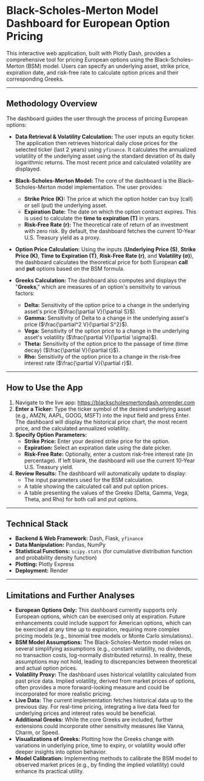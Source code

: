 # Black-Scholes-Merton Model Dashboard for European Option Pricing

This interactive web application, built with Plotly Dash, provides a comprehensive tool for pricing European options using the Black-Scholes-Merton (BSM) model. Users can specify an underlying asset, strike price, expiration date, and risk-free rate to calculate option prices and their corresponding Greeks.

---

## Methodology Overview

The dashboard guides the user through the process of pricing European options:

* **Data Retrieval & Volatility Calculation:** The user inputs an equity ticker. The application then retrieves historical daily close prices for the selected ticker (last 2 years) using `yfinance`. It calculates the annualized volatility of the underlying asset using the standard deviation of its daily logarithmic returns. The most recent price and calculated volatility are displayed.

* **Black-Scholes-Merton Model:** The core of the dashboard is the Black-Scholes-Merton model implementation. The user provides:
    * **Strike Price (K):** The price at which the option holder can buy (call) or sell (put) the underlying asset.
    * **Expiration Date:** The date on which the option contract expires. This is used to calculate the **time to expiration (T)** in years.
    * **Risk-Free Rate (r):** The theoretical rate of return of an investment with zero risk. By default, the dashboard fetches the current 10-Year U.S. Treasury yield as a proxy.

* **Option Price Calculation:** Using the inputs (**Underlying Price (S)**, **Strike Price (K)**, **Time to Expiration (T)**, **Risk-Free Rate (r)**, and **Volatility (σ)**), the dashboard calculates the theoretical price for both European **call** and **put** options based on the BSM formula.

* **Greeks Calculation:** The dashboard also computes and displays the "**Greeks**," which are measures of an option's sensitivity to various factors:
    * **Delta:** Sensitivity of the option price to a change in the underlying asset's price ($\frac{\partial V}{\partial S}$).
    * **Gamma:** Sensitivity of Delta to a change in the underlying asset's price ($\frac{\partial^2 V}{\partial S^2}$).
    * **Vega:** Sensitivity of the option price to a change in the underlying asset's volatility ($\frac{\partial V}{\partial \sigma}$).
    * **Theta:** Sensitivity of the option price to the passage of time (time decay) ($\frac{\partial V}{\partial t}$).
    * **Rho:** Sensitivity of the option price to a change in the risk-free interest rate ($\frac{\partial V}{\partial r}$).

---

## How to Use the App
1.  Navigate to the live app: https://blackscholesmertondash.onrender.com
2.  **Enter a Ticker:** Type the ticker symbol of the desired underlying asset (e.g., AMZN, AAPL, GOOG, MSFT) into the input field and press Enter. The dashboard will display the historical price chart, the most recent price, and the calculated annualized volatility.
3.  **Specify Option Parameters:**
    * **Strike Price:** Enter your desired strike price for the option.
    * **Expiration:** Select an expiration date using the date picker.
    * **Risk-Free Rate:** Optionally, enter a custom risk-free interest rate (in percentage). If left blank, the dashboard will use the current 10-Year U.S. Treasury yield.
4.  **Review Results:** The dashboard will automatically update to display:
    * The input parameters used for the BSM calculation.
    * A table showing the calculated call and put option prices.
    * A table presenting the values of the Greeks (Delta, Gamma, Vega, Theta, and Rho) for both call and put options.

---

## Technical Stack

* **Backend & Web Framework:** Dash, Flask, `yfinance`
* **Data Manipulation:** Pandas, NumPy
* **Statistical Functions:** `scipy.stats` (for cumulative distribution function and probability density function)
* **Plotting:** Plotly Express
* **Deployment:** Render

---

## Limitations and Further Analyses

* **European Options Only:** This dashboard currently supports only European options, which can be exercised only at expiration. Future enhancements could include support for American options, which can be exercised at any time up to expiration, requiring more complex pricing models (e.g., binomial tree models or Monte Carlo simulations).
* **BSM Model Assumptions:** The Black-Scholes-Merton model relies on several simplifying assumptions (e.g., constant volatility, no dividends, no transaction costs, log-normally distributed returns). In reality, these assumptions may not hold, leading to discrepancies between theoretical and actual option prices.
* **Volatility Proxy:** The dashboard uses historical volatility calculated from past price data. Implied volatility, derived from market prices of options, often provides a more forward-looking measure and could be incorporated for more realistic pricing.
* **Live Data:** The current implementation fetches historical data up to the previous day. For real-time pricing, integrating a live data feed for underlying prices and interest rates would be beneficial.
* **Additional Greeks:** While the core Greeks are included, further extensions could incorporate other sensitivity measures like Vanna, Charm, or Speed.
* **Visualizations of Greeks:** Plotting how the Greeks change with variations in underlying price, time to expiry, or volatility would offer deeper insights into option behavior.
* **Model Calibration:** Implementing methods to calibrate the BSM model to observed market prices (e.g., by finding the implied volatility) could enhance its practical utility.